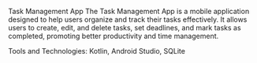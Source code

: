 Task Management App
The Task Management App is a mobile application designed to help users organize and track their tasks effectively. It allows users to create, edit, and delete tasks, set deadlines, and mark tasks as completed, promoting better productivity and time management.

Tools and Technologies: Kotlin, Android Studio, SQLite
